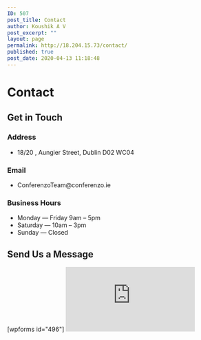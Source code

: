 ```yaml
---
ID: 507
post_title: Contact
author: Koushik A V
post_excerpt: ""
layout: page
permalink: http://18.204.15.73/contact/
published: true
post_date: 2020-04-13 11:18:48
---
```

<h1>Contact</h1>		
			<h2>Get in Touch</h2>		
			<h3>Address</h3>		
					<ul>
							<li >
										18/20 , Aungier Street, Dublin D02 WC04
									</li>
						</ul>
			<h3>Email</h3>		
					<ul>
							<li >
										ConferenzoTeam@conferenzo.ie
									</li>
						</ul>
			<h3>Business Hours</h3>		
					<ul>
							<li >
										Monday — Friday 9am – 5pm
									</li>
								<li >
										Saturday — 10am – 3pm
									</li>
								<li >
										Sunday — Closed
									</li>
						</ul>
			<h2>Send Us a Message</h2>		
		[wpforms id="496"]		
			<iframe frameborder="0" scrolling="no" marginheight="0" marginwidth="0" src="https://maps.google.com/maps?q=New%20York&amp;t=m&amp;z=12&amp;output=embed&amp;iwloc=near" aria-label="New York"></iframe>